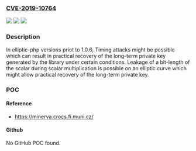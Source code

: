 ### [CVE-2019-10764](https://cve.mitre.org/cgi-bin/cvename.cgi?name=CVE-2019-10764)
![](https://img.shields.io/static/v1?label=Product&message=simplito%2Felliptic-php&color=blue)
![](https://img.shields.io/static/v1?label=Version&message=n%2Fa&color=blue)
![](https://img.shields.io/static/v1?label=Vulnerability&message=Timing%20Attack&color=brighgreen)

### Description

In elliptic-php versions priot to 1.0.6, Timing attacks might be possible which can result in practical recovery of the long-term private key generated by the library under certain conditions. Leakage of a bit-length of the scalar during scalar multiplication is possible on an elliptic curve which might allow practical recovery of the long-term private key.

### POC

#### Reference
- https://minerva.crocs.fi.muni.cz/

#### Github
No GitHub POC found.

